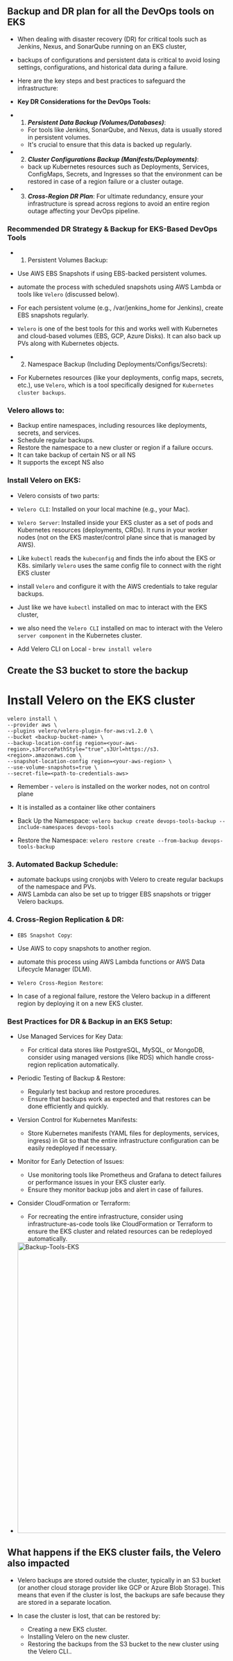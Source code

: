 ## Backup and DR plan for all the DevOps tools on EKS

- When dealing with disaster recovery (DR) for critical tools such as Jenkins, Nexus, and SonarQube running on an EKS cluster,
- backups of configurations and persistent data is critical to avoid losing settings, configurations, and historical data during a failure. 
- Here are the key steps and best practices to safeguard the infrastructure:
- **Key DR Considerations for the DevOps Tools:**

- 1. ***Persistent Data Backup (Volumes/Databases)***:
    - For tools like Jenkins, SonarQube, and Nexus, data is usually stored in persistent volumes. 
    - It's crucial to ensure that this data is backed up regularly.

- 2. ***Cluster Configurations Backup (Manifests/Deployments)***:
    - back up Kubernetes resources such as Deployments, Services, ConfigMaps, Secrets, and Ingresses so that the environment can be restored in case of a region failure or a cluster outage.

- 3. ***Cross-Region DR Plan***:
        For ultimate redundancy, ensure your infrastructure is spread across regions to avoid an entire region outage affecting your DevOps pipeline.

### Recommended DR Strategy & Backup for EKS-Based DevOps Tools
- 1. Persistent Volumes Backup:

- Use AWS EBS Snapshots if using EBS-backed persistent volumes. 
- automate the process with scheduled snapshots using AWS Lambda or tools like `Velero` (discussed below).

- For each persistent volume (e.g., /var/jenkins_home for Jenkins), create EBS snapshots regularly.
- `Velero` is one of the best tools for this and works well with Kubernetes and cloud-based volumes (EBS, GCP, Azure Disks). It can also back up PVs along with Kubernetes objects.

- 2. Namespace Backup (Including Deployments/Configs/Secrets):

- For Kubernetes resources (like your deployments, config maps, secrets, etc.), use `Velero`, which is a tool specifically designed for `Kubernetes cluster backups`.

### Velero allows to:

- Backup entire namespaces, including resources like deployments, secrets, and services.
- Schedule regular backups.
- Restore the namespace to a new cluster or region if a failure occurs.
- It can take backup of certain NS or all NS
- It supports the except NS also

### Install Velero on EKS:

- Velero consists of two parts:

- `Velero CLI`: Installed on your local machine (e.g., your Mac).
- `Velero Server`: Installed inside your EKS cluster as a set of pods and Kubernetes resources (deployments, CRDs). It runs in your worker nodes (not on the EKS master/control plane since that is managed by AWS).
- Like `kubectl` reads the `kubeconfig` and finds the info about the EKS or K8s. similarly `Velero` uses the same config file to connect with the right EKS cluster

- install `Velero` and configure it with the AWS credentials to take regular backups.
- Just like we have `kubectl` installed on mac to interact with the EKS cluster,
- we also need the `Velero CLI` installed on mac to interact with the Velero `server component` in the Kubernetes cluster.

- Add Velero CLI on Local - `brew install velero`

## Create the S3 bucket to store the backup

# Install Velero on the EKS cluster

```
velero install \
--provider aws \
--plugins velero/velero-plugin-for-aws:v1.2.0 \
--bucket <backup-bucket-name> \
--backup-location-config region=<your-aws-region>,s3ForcePathStyle="true",s3Url=https://s3.<region>.amazonaws.com \
--snapshot-location-config region=<your-aws-region> \
--use-volume-snapshots=true \
--secret-file=<path-to-credentials-aws>
```

- Remember - `velero` is installed on the worker nodes, not on control plane
- It is installed as a container like other containers

- Back Up the Namespace: `velero backup create devops-tools-backup --include-namespaces devops-tools`
- Restore the Namespace: `velero restore create --from-backup devops-tools-backup`

### 3. Automated Backup Schedule:
- automate backups using cronjobs with Velero to create regular backups of the namespace and PVs.
- AWS Lambda can also be set up to trigger EBS snapshots or trigger Velero backups.

### 4. Cross-Region Replication & DR:

- `EBS Snapshot Copy`: 
- Use AWS to copy snapshots to another region.  
- automate this process using AWS Lambda functions or AWS Data Lifecycle Manager (DLM).

- `Velero Cross-Region Restore`: 
- In case of a regional failure, restore the Velero backup in a different region by deploying it on a new EKS cluster.

### Best Practices for DR & Backup in an EKS Setup:

- Use Managed Services for Key Data:
    - For critical data stores like PostgreSQL, MySQL, or MongoDB, consider using managed versions (like RDS) which handle cross-region replication automatically.

- Periodic Testing of Backup & Restore:
    - Regularly test backup and restore procedures. 
    - Ensure that backups work as expected and that restores can be done efficiently and quickly.

- Version Control for Kubernetes Manifests:
    - Store Kubernetes manifests (YAML files for deployments, services, ingress) in Git so that the entire infrastructure configuration can be easily redeployed if necessary.

- Monitor for Early Detection of Issues:
    - Use monitoring tools like Prometheus and Grafana to detect failures or performance issues in your EKS cluster early. 
    - Ensure they monitor backup jobs and alert in case of failures.

- Consider CloudFormation or Terraform:
    - For recreating the entire infrastructure, consider using infrastructure-as-code tools like CloudFormation or Terraform to ensure the EKS cluster and related resources can be redeployed automatically.

- <img width="670" alt="Backup-Tools-EKS" src="https://github.com/user-attachments/assets/29685d9e-872d-4ea6-ae34-a019a7a96cec">


## What happens if the EKS cluster fails, the Velero also impacted
- Velero backups are stored outside the cluster, typically in an S3 bucket (or another cloud storage provider like GCP or Azure Blob Storage). This means that even if the cluster is lost, the backups are safe because they are stored in a separate location.

- In case the cluster is lost, that can be restored by:
    - Creating a new EKS cluster.
    - Installing Velero on the new cluster.
    - Restoring the backups from the S3 bucket to the new cluster using the Velero CLI..


